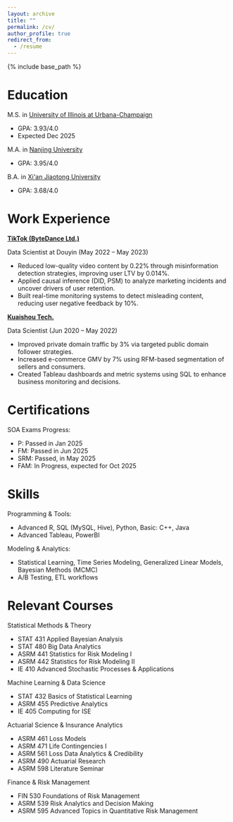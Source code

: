 ```yaml
---
layout: archive
title: ""
permalink: /cv/
author_profile: true
redirect_from:
  - /resume
---
```


{% include base_path %}

Education
======
M.S. in [University of Illinois at Urbana-Champaign](https://illinois.edu/)
* GPA: 3.93/4.0
* Expected Dec 2025
  
M.A. in [Nanjing University](https://www.nju.edu.cn/en/About.htm)
* GPA: 3.95/4.0
  
B.A. in [Xi'an Jiaotong University](https://en.xjtu.edu.cn/2021-04/07/c_602482.htm)
* GPA: 3.68/4.0

Work Experience
======
**[TikTok (ByteDance Ltd.)](https://www.douyin.com)**

Data Scientist at Douyin (May 2022 – May 2023)

* Reduced low-quality video content by 0.22% through misinformation detection strategies, improving user LTV by 0.014%.
* Applied causal inference (DID, PSM) to analyze marketing incidents and uncover drivers of user retention.
* Built real-time monitoring systems to detect misleading content, reducing user negative feedback by 10%.

**[Kuaishou Tech.](https://www.kuaishou.com)**

Data Scientist (Jun 2020 – May 2022)

* Improved private domain traffic by 3% via targeted public domain follower strategies.
* Increased e-commerce GMV by 7% using RFM-based segmentation of sellers and consumers.
* Created Tableau dashboards and metric systems using SQL to enhance business monitoring and decisions.

Certifications
======
SOA Exams Progress:
* P: Passed in Jan 2025
* FM: Passed in Jun 2025
* SRM: Passed, in May 2025
* FAM: In Progress, expected for Oct 2025

Skills
======
Programming & Tools:
  * Advanced R, SQL (MySQL, Hive), Python, Basic: C++, Java
  * Advanced Tableau, PowerBI

Modeling & Analytics:
  * Statistical Learning, Time Series Modeling, Generalized Linear Models, Bayesian Methods (MCMC)
  * A/B Testing, ETL workflows

Relevant Courses
======
Statistical Methods & Theory
* STAT 431 Applied Bayesian Analysis
* STAT 480 Big Data Analytics
* ASRM 441 Statistics for Risk Modeling I
* ASRM 442 Statistics for Risk Modeling II
* IE 410 Advanced Stochastic Processes & Applications
  
Machine Learning & Data Science
* STAT 432 Basics of Statistical Learning
* ASRM 455 Predictive Analytics
* IE 405 Computing for ISE
  
Actuarial Science & Insurance Analytics
* ASRM 461 Loss Models
* ASRM 471 Life Contingencies I
* ASRM 561 Loss Data Analytics & Credibility
* ASRM 490 Actuarial Research
* ASRM 598 Literature Seminar
  
Finance & Risk Management
* FIN 530 Foundations of Risk Management
* ASRM 539 Risk Analytics and Decision Making
* ASRM 595 Advanced Topics in Quantitative Risk Management
  


